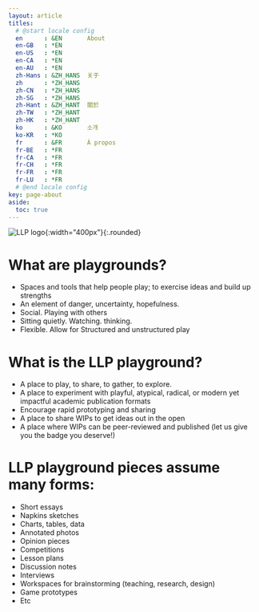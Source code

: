 ```yaml
---
layout: article
titles:
  # @start locale config
  en      : &EN       About
  en-GB   : *EN
  en-US   : *EN
  en-CA   : *EN
  en-AU   : *EN
  zh-Hans : &ZH_HANS  关于
  zh      : *ZH_HANS
  zh-CN   : *ZH_HANS
  zh-SG   : *ZH_HANS
  zh-Hant : &ZH_HANT  關於
  zh-TW   : *ZH_HANT
  zh-HK   : *ZH_HANT
  ko      : &KO       소개
  ko-KR   : *KO
  fr      : &FR       À propos
  fr-BE   : *FR
  fr-CA   : *FR
  fr-CH   : *FR
  fr-FR   : *FR
  fr-LU   : *FR
  # @end locale config
key: page-about
aside:
  toc: true
---
```


![LLP logo](https://www.llpjournal.org/wp-content/uploads/2020/02/LLP-bold-slant.png){:width="400px"}{:.rounded}

# What are playgrounds?

- Spaces and tools that help people play; to exercise ideas and build up strengths
- An element of danger, uncertainty, hopefulness.
- Social. Playing with others
- Sitting quietly. Watching. thinking.
- Flexible. Allow for Structured and unstructured play

# What is the LLP playground?
- A place to play, to share, to gather, to explore.
- A place to experiment with playful, atypical, radical, or modern yet impactful academic publication formats
- Encourage rapid prototyping and sharing
- A place to share WIPs to get ideas out in the open
- A place where WIPs can be peer-reviewed and published (let us give you the badge you deserve!)

# LLP playground pieces assume many forms:

- Short essays
- Napkins sketches
- Charts, tables, data
- Annotated photos
- Opinion pieces
- Competitions
- Lesson plans
- Discussion notes
- Interviews
- Workspaces for brainstorming (teaching, research, design)
- Game prototypes
- Etc